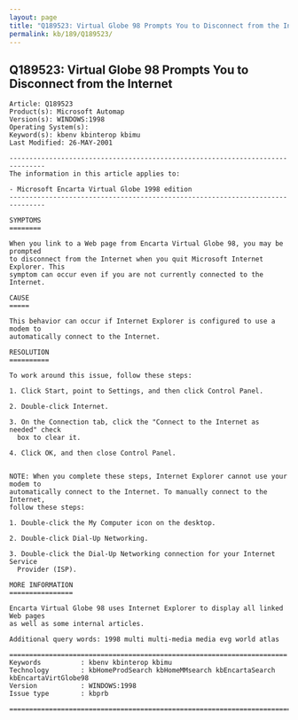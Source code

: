 ```yaml
---
layout: page
title: "Q189523: Virtual Globe 98 Prompts You to Disconnect from the Internet"
permalink: kb/189/Q189523/
---
```


## Q189523: Virtual Globe 98 Prompts You to Disconnect from the Internet

	Article: Q189523
	Product(s): Microsoft Automap
	Version(s): WINDOWS:1998
	Operating System(s): 
	Keyword(s): kbenv kbinterop kbimu
	Last Modified: 26-MAY-2001
	
	-------------------------------------------------------------------------------
	The information in this article applies to:
	
	- Microsoft Encarta Virtual Globe 1998 edition 
	-------------------------------------------------------------------------------
	
	SYMPTOMS
	========
	
	When you link to a Web page from Encarta Virtual Globe 98, you may be prompted
	to disconnect from the Internet when you quit Microsoft Internet Explorer. This
	symptom can occur even if you are not currently connected to the Internet.
	
	CAUSE
	=====
	
	This behavior can occur if Internet Explorer is configured to use a modem to
	automatically connect to the Internet.
	
	RESOLUTION
	==========
	
	To work around this issue, follow these steps:
	
	1. Click Start, point to Settings, and then click Control Panel.
	
	2. Double-click Internet.
	
	3. On the Connection tab, click the "Connect to the Internet as needed" check
	  box to clear it.
	
	4. Click OK, and then close Control Panel.
	
	
	NOTE: When you complete these steps, Internet Explorer cannot use your modem to
	automatically connect to the Internet. To manually connect to the Internet,
	follow these steps:
	
	1. Double-click the My Computer icon on the desktop.
	
	2. Double-click Dial-Up Networking.
	
	3. Double-click the Dial-Up Networking connection for your Internet Service
	  Provider (ISP).
	
	MORE INFORMATION
	================
	
	Encarta Virtual Globe 98 uses Internet Explorer to display all linked Web pages
	as well as some internal articles.
	
	Additional query words: 1998 multi multi-media media evg world atlas
	
	======================================================================
	Keywords          : kbenv kbinterop kbimu 
	Technology        : kbHomeProdSearch kbHomeMMsearch kbEncartaSearch kbEncartaVirtGlobe98
	Version           : WINDOWS:1998
	Issue type        : kbprb
	
	=============================================================================
	
